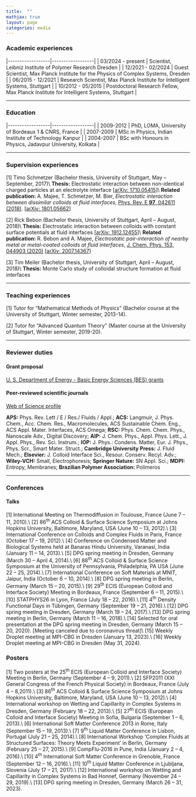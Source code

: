 ```yaml
---
title:  ""
mathjax: true
layout: page
categories: media
---
```


### Academic experiences 

|------------------|------------------|
| 03/2024 - present      | Scientist, Leibniz Institute of Polymer Research Dresden | 
| 12/2021 - 02/2024      | Guest Scientist, Max Planck Institute for the Physics of Complex Systems, Dresden | 
| 06/2015 - 12/2021      | Research Scientist, Max Planck Institute for Intelligent Systems, Stuttgart | 
| 10/2012 - 05/2015 | Postdoctoral Research Fellow, Max Planck Institute for Intelligent Systems, Stuttgart | 

---
### Education

|------------------|------------------|
| 2009-2012      | PhD, LOMA, University of Bordeaux 1 & CNRS, France | 
| 2007-2009      | MSc in Physics, Indian Institute of Technology Kanpur | 
| 2004-2007      | BSc with Honours in Physics, Jadavpur University, Kolkata |  

---
### Supervision experiences

[1] Timo Schmetzer (Bachelor thesis, University of Stuttgart, May – September, 2017)\\
**Thesis:** Electrostatic interaction between non-identical charged particles at an electrolyte interface [[arXiv: 1710.05415](https://doi.org/10.48550/arXiv.1710.05415)]\\
**Related publication:** A. Majee, T. Schmetzer, M. Bier, <em>Electrostatic interaction between dissimilar colloids at fluid interfaces</em>, [Phys. Rev. E **97**, 042611 (2018)](https://doi.org/10.1103/PhysRevE.97.042611). [[arXiv: 1801.05662](https://doi.org/10.48550/arXiv.1801.05662)]

[2] Rick Bebon (Bachelor thesis, University of Stuttgart, April – August, 2018)\\
**Thesis:** Electrostatic interaction between colloids with constant surface potentials at fluid interfaces [[arXiv: 1912.12455](https://doi.org/10.48550/arXiv.1912.12455)]\\
**Related publication:** R. Bebon and A. Majee, <em>Electrostatic pair-interaction of nearby metal or metal-coated colloids at fluid interfaces</em>, [J. Chem. Phys. 153, 044903 (2020)](https://doi.org/10.1063/5.0013298) [[arXiv: 2007.14367](https://doi.org/10.1063/5.0013298)]

[3] Tim Meiler (Bachelor thesis, University of Stuttgart, April – August, 2018)\\
**Thesis:** Monte Carlo study of colloidal structure formation at fluid interfaces

---
### Teaching experiences
[1] Tutor for “Mathematical Methods of Physics” (Bachelor course at the University of Stuttgart, Winter semester, 2013-14). 

[2] Tutor for “Advanced Quantum Theory” (Master course at the University of Stuttgart, Winter semester, 2019-20).

---
### Reviewer duties
#### Grant proposal
[U. S. Department of Energy - Basic Energy Sciences (BES) grants](https://science.osti.gov/bes/Funding-Opportunities)
#### Peer-reviewed scientific journals 
[Web of Science profile](https://www.webofscience.com/wos/author/record/1320352)

**APS:** Phys. Rev. Lett / E / Res./ Fluids / Appl.; **ACS:** Langmuir, J. Phys. Chem., Acc. Chem. Res., Macromolecules, ACS Sustainable Chem. Eng., ACS Appl. Mater. Interfaces, ACS Omega; **RSC:** Phys. Chem. Chem. Phys., Nanoscale Adv., Digital Discovery; **AIP:** J. Chem. Phys., Appl. Phys. Lett., J. Appl. Phys., Rev. Sci. Instrum.; **IOP:** J. Phys.: Condens. Matter, Eur. J. Phys., Phys. Scr., Smart Mater. Struct.; **Cambridge University Press:** J. Fluid Mech.; **Elsevier:** J. Colloid Interface Sci., Resour. Conserv. Recyl. Adv.; **Wiley-VCH:** Small, Electrophoresis; **Springer Nature:** SN Appl. Sci.; **MDPI:** Entropy, Membranes; **Brazilian Polymer Association:** Polímeros

---
### Conferences
#### Talks
[1] International Meeting on Thermodiffusion in Toulouse, France (June 7 – 11, 2010).\\
[2] 86<sup>th</sup> ACS Colloid & Surface Science Symposium at Johns Hopkins University, Baltimore, Maryland, USA (June 10 – 13, 2012).\\
[3] International Conference on Colloids and Complex Fluids in Paris, France (October 17 – 19, 2012).\\
[4]	Conference on Condensed Matter and Biological Systems held at Banaras Hindu University, Varanasi, India (January 11 – 14, 2013).\\
[5] DPG spring meeting in Dresden, Germany (March 30 – April 4, 2014).\\
[6]	88<sup>th</sup> ACS Colloid & Surface Science Symposium at the University of Pennsylvania, Philadelphia, PA USA (June 22 – 25, 2014).\\
[7]	International Conference on Soft Materials at MNIT, Jaipur, India (October 6 – 10, 2014).\\
[8]	DPG spring meeting in Berlin, Germany (March 15 – 20, 2015).\\
[9]	29<sup>th</sup> ECIS (European Colloid and Interface Society) Meeting in Bordeaux, France (September 6 – 11, 2015).\\
[10] STATPHYS26 in Lyon, France (July 18 – 22, 2016).\\
[11] 4<sup>th</sup> Density Functional Days in Tübingen, Germany (September 19 – 21, 2016).\\
[12] DPG spring meeting in Dresden, Germany (March 19 – 24, 2017).\\
[13] DPG spring meeting in Berlin, Germany (March 11 – 16, 2018).\\
[14] Selected for oral presentation at the DPG spring meeting in Dresden, Germany (March 15 – 20, 2020). [Meeting canceled due to coronavirus threat]\\
[15] Weekly Droplet meeting at MPI-CBG in Dresden (January 13, 2023).\\
[16] Weekly Droplet meeting at MPI-CBG in Dresden (May 31, 2024).

### Posters
[1] Two posters at the 25<sup>th</sup> ECIS (European Colloid and Interface Society) Meeting in Berlin, Germany (September 4 – 9, 2011).\\
[2]	SFP2011 (XXI General Congress of the French Physical Society) in Bordeaux, France (July 4 – 8,2011).\\
[3]	86<sup>th</sup> ACS Colloid & Surface Science Symposium at Johns Hopkins University, Baltimore, Maryland, USA (June 10 – 13, 2012).\\
[4]	International workshop on Wetting and Capillarity in Complex Systems in Dresden, Germany (February 18 – 22, 2013).\\
[5]	27<sup>th</sup> ECIS (European Colloid and Interface Society) Meeting in Sofia, Bulgaria (September 1 – 6, 2013).\\
[6] International Soft Matter Conference 2013 in Rome, Italy (September 15 – 19, 2013).\\
[7]	9<sup>th</sup> Liquid Matter Conference in Lisbon, Portugal (July 21 – 25, 2014).\\
[8]	International Workshop ‘Complex Fluids at Structured Surfaces: Theory Meets Experiment’ in Berlin, Germany (February 25 – 27, 2015).\\
[9]	CompFlu-2016 in Pune, India (January 2 – 4, 2016).\\
[10]	4<sup>th</sup> International Soft Matter Conference in Grenoble, France (September 12 – 16, 2016).\\
[11]	10<sup>th</sup> Liquid Matter Conference in Ljubljana, Slovenia (July 17 – 21, 2017).\\
[12]	International workshop on Wetting and Capillarity in Complex Systems in Bad Honnef, Germany (November 24 – 29, 2019).\\
[13]	DPG spring meeting in Dresden, Germany (March 26 – 31, 2023).

